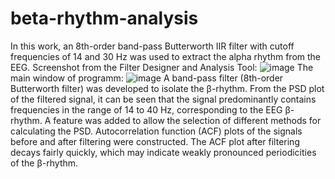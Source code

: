 # beta-rhythm-analysis
In this work, an 8th-order band-pass Butterworth IIR filter with cutoff frequencies of 14 and 30 Hz was used to extract the alpha rhythm from the EEG.
Screenshot from the Filter Designer and Analysis Tool:
![image](https://github.com/pr0tos/beta-rhythm-analysis/assets/137896055/2db45ced-0ce0-47b7-8a34-3d57b8da6a25)
The main window of programm:
![image](https://github.com/pr0tos/beta-rhythm-analysis/assets/137896055/e24e3a8a-c020-4beb-a552-9218ecc6c654)
A band-pass filter (8th-order Butterworth filter) was developed to isolate the β-rhythm. From the PSD plot of the filtered signal, it can be seen that the signal predominantly contains frequencies in the range of 14 to 40 Hz, corresponding to the EEG β-rhythm. A feature was added to allow the selection of different methods for calculating the PSD. Autocorrelation function (ACF) plots of the signals before and after filtering were constructed. The ACF plot after filtering decays fairly quickly, which may indicate weakly pronounced periodicities of the β-rhythm.








